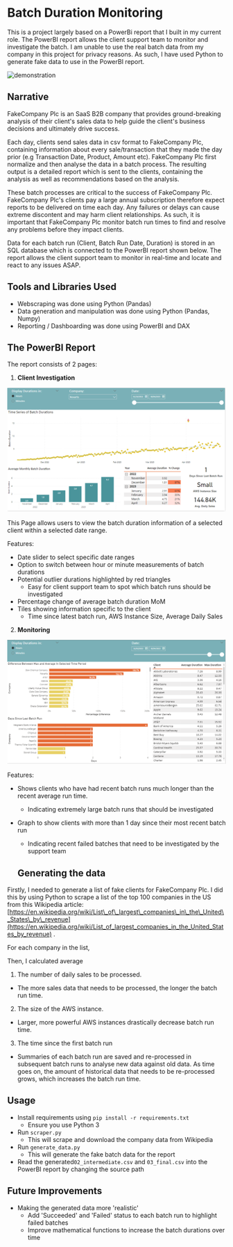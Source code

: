 # Batch Duration Monitoring

This is a project largely based on a PowerBi report that I built in my current role. The PowerBI report allows the client support team to monitor and investigate the batch.
I am unable to use the real batch data from my company in this project for privacy reasons. As such, I have used Python to generate fake data to use in the PowerBI report.


![demonstration](Demo/Demo.gif)
## Narrative

FakeCompany Plc is an SaaS B2B company that provides ground-breaking analysis of their client's sales data to help guide the client's business decisions and ultimately drive success.

Each day, clients send sales data in csv format to FakeCompany Plc, containing information about every sale/transaction that they made the day prior (e.g Transaction Date, Product, Amount etc). FakeCompany Plc first normalize and then analyse the data in a batch process. The resulting output is a detailed report which is sent to the clients, containing the analysis as well as recommendations based on the analysis.

These batch processes are critical to the success of FakeCompany Plc. FakeCompany Plc's clients pay a large annual subscription therefore expect reports to be delivered on time each day. Any failures or delays can cause extreme discontent and may harm client relationships. As such, it is important that FakeCompany Plc monitor batch run times to find and resolve any problems before they impact clients.

Data for each batch run (Client, Batch Run Date, Duration) is stored in an SQL database which is connected to the PowerBI report shown below. The report allows the client support team to monitor in real-time and locate and react to any issues ASAP.

## Tools and Libraries Used

- Webscraping was done using Python (Pandas)
- Data generation and manipulation was done using Python (Pandas, Numpy)
- Reporting / Dashboarding was done using PowerBI and DAX

## The PowerBI Report 

The report consists of 2 pages:

1. **Client Investigation**

![Client Investigation Page](Demo/client_investigation.PNG)

This Page allows users to view the batch duration information of a selected client within a selected date range.

Features:

- Date slider to select specific date ranges
- Option to switch between hour or minute measurements of batch durations
- Potential outlier durations highlighted by red triangles
  - Easy for client support team to spot which batch runs should be investigated
- Percentage change of average batch duration MoM
- Tiles showing information specific to the client
  - Time since latest batch run, AWS Instance Size, Average Daily Sales

2. **Monitoring**

![Monitoring Page](Demo/monitoring.PNG)

Features:

- Shows clients who have had recent batch runs much longer than the recent average run time.
  - Indicating extremely large batch runs that should be investigated
- Graph to show clients with more than 1 day since their most recent batch run
  - Indicating recent failed batches that need to be investigated by the support team

  ## Generating the data

Firstly, I needed to generate a list of fake clients for FakeCompany Plc. I did this by using Python to scrape a list of the top 100 companies in the US from this Wikipedia article: [https://en.wikipedia.org/wiki/List\_of\_largest\_companies\_in\_the\_United\_States\_by\_revenue](https://en.wikipedia.org/wiki/List_of_largest_companies_in_the_United_States_by_revenue) .

For each company in the list,

Then, I calculated average

1. The number of daily sales to be processed.

- The more sales data that needs to be processed, the longer the batch run time.

2. The size of the AWS instance.

- Larger, more powerful AWS instances drastically decrease batch run time.

3. The time since the first batch run

- Summaries of each batch run are saved and re-processed in subsequent batch runs to analyse new data against old data. As time goes on, the amount of historical data that needs to be re-processed grows, which increases the batch run time.

## Usage

- Install requirements using ```pip install -r requirements.txt```
  - Ensure you use Python 3
- Run ```scraper.py```
  - This will scrape and download the company data from Wikipedia
- Run ```generate_data.py```
  - This will generate the fake batch data for the report
- Read the generated```02_intermediate.csv``` and ```03_final.csv``` into the PowerBI report by changing the source path

## Future Improvements

- Making the generated data more 'realistic'
  - Add 'Succeeded' and 'Failed' status to each batch run to highlight failed batches
  - Improve mathematical functions to increase the batch durations over time
